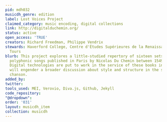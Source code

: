 ```yaml
---
pid: mdh032
musicdh_genre: edition
label: Lost Voices Project
claimed_category: music encoding, digital collections
link: http://digitalduchemin.org/
status: active
open_access: 'TRUE'
creators: Richard Freedman, Philippe Vendrix
stewards: Haverford College, Centre d'Études Supérieures de la Renaissance (CESR),
  Tours
blurb: This project explores a little-studied repertory of sixteen sets of French
  polyphonic songs published in Paris by Nicolas Du Chemin between 1549 and 1568.
  Digital technologies are put to work in the service of these books in ways that
  will engender a broader discussion about style and structure in the sixteenth-century
  chanson.
added_by: 
twitter: 
tools_used: MEI, Verovio, Diva.js, Github, Jekyll
code_repository: 
"@dropdown": 
order: '031'
layout: musicdh_item
collection: musicdh
---
```

